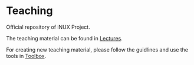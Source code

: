 # Teaching
Official repository of iNUX Project. 

The teaching material can be found in [Lectures](Lectures).

For creating new teaching material, please follow the guidlines and use the tools in [Toolbox](Toolbox).
